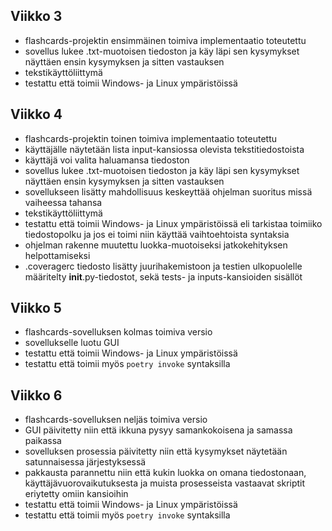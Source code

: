 ## Viikko 3

- flashcards-projektin ensimmäinen toimiva implementaatio toteutettu
- sovellus lukee .txt-muotoisen tiedoston ja käy läpi sen kysymykset näyttäen ensin kysymyksen ja sitten vastauksen
- tekstikäyttöliittymä
- testattu että toimii Windows- ja Linux ympäristöissä 

## Viikko 4

- flashcards-projektin toinen toimiva implementaatio toteutettu
- käyttäjälle näytetään lista input-kansiossa olevista tekstitiedostoista
- käyttäjä voi valita haluamansa tiedoston
- sovellus lukee .txt-muotoisen tiedoston ja käy läpi sen kysymykset näyttäen ensin kysymyksen ja sitten vastauksen
- sovellukseen lisätty mahdollisuus keskeyttää ohjelman suoritus missä vaiheessa tahansa
- tekstikäyttöliittymä
- testattu että toimii Windows- ja Linux ympäristöissä eli tarkistaa toimiiko tiedostopolku ja jos ei toimi niin käyttää vaihtoehtoista syntaksia
- ohjelman rakenne muutettu luokka-muotoiseksi jatkokehityksen helpottamiseksi
- .coveragerc tiedosto lisätty juurihakemistoon ja testien ulkopuolelle määritelty __init__.py-tiedostot, sekä tests- ja inputs-kansioiden sisällöt


## Viikko 5

- flashcards-sovelluksen kolmas toimiva versio
- sovellukselle luotu GUI
- testattu että toimii Windows- ja Linux ympäristöissä 
- testattu että toimii myös `poetry invoke` syntaksilla

## Viikko 6

- flashcards-sovelluksen neljäs toimiva versio
- GUI päivitetty niin että ikkuna pysyy samankokoisena ja samassa paikassa
- sovelluksen prosessia päivitetty niin että kysymykset näytetään satunnaisessa järjestyksessä
- pakkausta parannettu niin että kukin luokka on omana tiedostonaan, käyttäjävuorovaikutuksesta ja muista prosesseista vastaavat skriptit eriytetty omiin kansioihin 
- testattu että toimii Windows- ja Linux ympäristöissä 
- testattu että toimii myös `poetry invoke` syntaksilla
